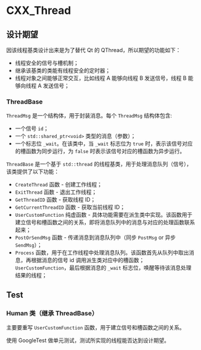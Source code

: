 # CXX_Thread

## 设计期望

因该线程基类设计出来是为了替代 Qt 的 QThread，所以期望的功能如下：

- 线程安全的信号与槽机制；
- 继承该基类的类能有线程安全的定时器；
- 线程对象之间能够正常交互，比如线程 A 能够向线程 B 发送信号，线程 B 能够向线程 A 发送信号；

### ThreadBase

`ThreadMsg` 是一个结构体，用于封装消息。每个 `ThreadMsg` 结构体包含:

- 一个信号 `id`；
- 一个 `std::shared_ptr<void>` 类型的消息（参数）；
- 一个标志位 `_wait`。在该类中，当 `_wait` 标志位为 `true` 时，表示该信号对应的槽函数为同步运行，为 `false` 时表示该信号对应的槽函数为异步运行。

`ThreadBase` 是一个基于 `std::thread` 的线程基类，用于处理消息队列（信号），该类提供了以下功能：

- `CreateThread` 函数 - 创建工作线程；
- `ExitThread` 函数 - 退出工作线程；
- `GetThreadID` 函数 - 获取线程 ID；
- `GetCurrentThreadID` 函数 - 获取当前线程 ID；
- `UserCustomFunction` 纯虚函数 - 具体功能需要在派生类中实现。该函数用于建立信号和槽函数之间的关系，即将消息队列中的消息与对应的处理函数联系起来；
- `PostOrSendMsg` 函数 - 传递消息到消息队列中（同步 `PostMsg` or 异步 `SendMsg`）；
- `Process` 函数，用于在工作线程中处理消息队列。该函数首先从队列中取出消息，再根据消息的信号 id 调用派生类对应中的槽函数；`UserCustomFunction`，最后根据消息的 `_wait` 标志位，唤醒等待该消息处理结果的线程；

## Test

### Human 类（继承 ThreadBase）

主要要重写 `UserCustomFunction` 函数，用于建立信号和槽函数之间的关系。

使用 GoogleTest 做单元测试，测试所实现的线程能否达到设计期望。
